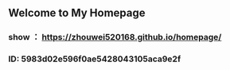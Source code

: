 ## Welcome to My Homepage
### show ： https://zhouwei520168.github.io/homepage/
### ID: 5983d02e596f0ae5428043105aca9e2f

